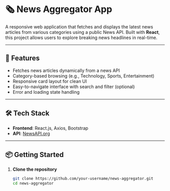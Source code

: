# 🗞️ News Aggregator App

A responsive web application that fetches and displays the latest news articles from various categories using a public News API. Built with **React**, this project allows users to explore breaking news headlines in real-time.

---

## 🚀 Features

- Fetches news articles dynamically from a news API  
- Category-based browsing (e.g., Technology, Sports, Entertainment)  
- Responsive card layout for clean UI  
- Easy-to-navigate interface with search and filter (optional)  
- Error and loading state handling  

---

## 🛠️ Tech Stack

- **Frontend**: React.js, Axios, Bootstrap  
- **API**: [NewsAPI.org](https://newsapi.org)

---

## 📦 Getting Started

1. **Clone the repository**
   ```bash
   git clone https://github.com/your-username/news-aggregator.git
   cd news-aggregator
